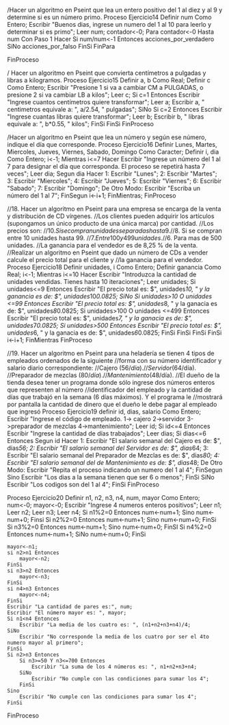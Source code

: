 /Hacer un algoritmo en Pseint que lea un entero positivo del 1 al diez y al 9 y determine si es un número primo.
Proceso Ejercicio14
	Definir num Como Entero;
	Escribir "Buenos dias, ingrese un numero del 1 al 10 para leerlo y determinar si es primo";
	Leer num;
	contador<-0;
	Para contador<-0 Hasta num Con Paso 1 Hacer
		Si num/num<-1
			Entonces
			acciones_por_verdadero
		SiNo
			acciones_por_falso
		FinSi
	FinPara
	
	
	
FinProceso


/ Hacer un algoritmo en Pseint que convierta centímetros a pulgadas y libras a kilogramos.
Proceso Ejercicio15
	Definir a, b Como Real;
	Definir c Como Entero;
Escribir "Presione 1 si va a cambiar CM a PULGADAS, o presione 2 si va cambiar LB a kilos";
Leer c;
Si c=1 Entonces
	Escribir "Ingrese cuantos centímetros quiere transformar";
	Leer a;
	Escribir a, " centimetros equivale a: ", a/2.54, " pulgadas";
SiNo
	Si c=2 Entonces
		Escribir "Ingrese cuantas libras quiere transformar";
		Leer b;
		Escribir b, " libras equivale a: ", b*0.55, " kilos";
	FinSi
FinSi
FinProceso


/Hacer un algoritmo en Pseint que lea un número y según ese número, indique el día que corresponde.
Proceso Ejercicio16
	Definir Lunes, Martes, Miercoles, Jueves, Viernes, Sabado, Domingo Como Caracter;
	Definir i, dia Como Entero;
	i<-1;
	Mientras i<=7 Hacer
		Escribir "Ingrese un número del 1 al 7 para designar el día que corresponda. El proceso se repetirá hasta 7 veces";
			Leer dia;
			Segun dia Hacer
				1:
					Escribir "Lunes";
				2:
					Escribir "Martes";
				3:
					Escribir "Miercoles";
				4:
					Escribir "Jueves";
				5:
					Escribir "Viernes";
				6:
					Escribir "Sabado";
				7:
					Escribir "Domingo";
				De Otro Modo:
					Escribir "Escriba un número del 1 al 7";
			FinSegun
			i<-i+1;
		FinMientras;
FinProceso


//18. Hacer un algoritmo en Pseint para una empresa se encarga de la venta y distribución de CD vírgenes. 
//Los clientes pueden adquirir los artículos (supongamos un único producto de una única marca) por cantidad. 
//Los precios son:
//$10. Si se compran unidades separadas hasta 9.
//$8. Si se compran entre 10 unidades hasta 99.
//$7. Entre 100 y 499 unidades.
//$6. Para mas de 500 unidades.
//La ganancia para el vendedor es de 8,25 % de la venta. 
//Realizar un algoritmo en Pseint que dado un número de CDs a vender calcule el precio total para el cliente y 
//la ganancia para el vendedor.
Proceso Ejercicio18
	Definir unidades, i Como Entero;
	Definir ganancia Como Real;
	i<-1;
	Mientras i<=10 Hacer
		Escribir "Introduzca la cantidad de unidades vendidas. Tienes hasta 10 iteraciones";
		Leer unidades;
		Si unidades<=9 Entonces
			Escribir "El precio total es: $", unidades*10, " y la ganancia es de: $", unidades*10*0.0825;
		SiNo
			Si unidades>10 O unidades <=99 Entonces
				Escribir "El precio total es: $", unidades*8, " y la ganacia es de: $", unidades*8*0.0825;
				Si unidades>100 O unidades <=499 Entonces
					Escribir "El precio total es: $", unidades*7, " y la ganacia es de: $", unidades*7*0.0825;
					Si unidades>500 Entonces
						Escribir "El precio total es: $", unidades*6, " y la ganacia es de: $", unidades*6*0.0825;
					FinSi
				FinSi
			FinSi
		FinSi
	i<-i+1;
	FinMientras
FinProceso


//19. Hacer un algoritmo en Pseint para una heladería se tienen 4 tipos de empleados ordenados de la siguiente 
//forma con su número identificador y salario diario correspondiente:
//Cajero (56$/día).
//Servidor (64$/día).
//Preparador de mezclas (80$/día).
//Mantenimiento (48$/día).
//El dueño de la tienda desea tener un programa donde sólo ingrese dos números enteros que representen al número 
//identificador del empleado y la cantidad de días que trabajó en la semana (6 días máximos). Y el programa le 
//mostrará por pantalla la cantidad de dinero que el dueño le debe pagar al empleado que ingresó
Proceso Ejercicio19
	definir id, dias, salario Como Entero;
	Escribir "Ingrese el código de empleado. 1-> cajero 2->servidor 3->preparador de mezclas 4->mantenimiento";
	Leer id;
		Si id<=4 Entonces
			Escribir "Ingrese la cantidad de días trabajados";
			Leer dias;
			Si dias<=6 Entonces
				Segun id Hacer
					1:
						Escribir "El salario semanal del Cajero es de: $", dias*56;
					2:
						Escribir "El salario semanal del Servidor es de: $", dias*64;
					3:
						Escribir "El salario semanal del Preparador de Mezclas es de: $", dias*80;
					4:
						Escribir "El salario semanal del de Mantenimiento es de: $", dias*48;
					De Otro Modo:
						Escribir "Repita el proceso indicando un numero del 1 al 4";
				FinSegun
			Sino 
				Escribir "Los dias a la semana tienen que ser 6 o menos";
			FinSi
		SiNo
			Escribir "Los codigos son del 1 al 4";
		FinSi
FinProceso


Proceso Ejercicio20
	Definir n1, n2, n3, n4, num, mayor Como Entero;
	num<-0;
	mayor<-0;
	Escribir "Ingrese 4 numeros enteros positivos";
	Leer n1;
	Leer n2;
	Leer n3;
	Leer n4;
	Si n1%2=0 Entonces
		num<-num+1;
	Sino
		num<-num+0;
	Finsi
	Si n2%2=0 Entonces
		num<-num+1;
	Sino
		num<-num+0;	
	FinSi
	Si n3%2=0 Entonces
		num<-num+1;
	Sino
		num<-num+0;	
	FinSI
	Si n4%2=0 Entonces
		num<-num+1;
	SiNo
		num<-num+0;
	FinSi
	
	mayor<-n1;
	si n2>n1 Entonces
		mayor<-n2;
	FinSi
	si n3>n2 Entonces
		mayor<-n3;
	FinSi
	si n4>n3 Entonces
		mayor<-n4;
	FinSi
	Escribir "La cantidad de pares es:", num;
	Escribir "El número mayor es: ", mayor;
	Si n1<n4 Entonces
		Escribir "La media de los cuatro es: ", (n1+n2+n3+n4)/4;
	SiNo
		Escribir "No corresponde la media de los cuatro por ser el 4to numero mayor al primero";
	FinSi
	Si n2>n3 Entonces
		Si n3>=50 Y n3<=700 Entonces
			Escribir "La suma de los 4 números es: ", n1+n2+n3+n4;
		SiNo
			Escribir "No cumple con las condiciones para sumar los 4";
		FinSi
	Sino 
		Escribir "No cumple con las condiciones para sumar los 4";
	FinSi
FinProceso


